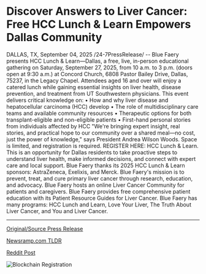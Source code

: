 # Discover Answers to Liver Cancer: Free HCC Lunch &amp; Learn Empowers Dallas Community

DALLAS, TX, September 04, 2025 /24-7PressRelease/ -- Blue Faery presents HCC Lunch & Learn—Dallas, a free, live, in-person educational gathering on Saturday, September 27, 2025, from 10 a.m. to 3 p.m. (doors open at 9:30 a.m.) at Concord Church, 6808 Pastor Bailey Drive, Dallas, 75237, in the Legacy Chapel.   Attendees aged 16 and over will enjoy a catered lunch while gaining essential insights on liver health, disease prevention, and treatment from UT Southwestern physicians.   This event delivers critical knowledge on:  • How and why liver disease and hepatocellular carcinoma (HCC) develop • The role of multidisciplinary care teams and available community resources • Therapeutic options for both transplant-eligible and non-eligible patients • First-hand personal stories from individuals affected by HCC   "We're bringing expert insight, real stories, and practical hope to our community over a shared meal—no cost, just the power of knowledge," says President Andrea Wilson Woods.  Space is limited, and registration is required. REGISTER HERE: HCC Lunch & Learn.   This is an opportunity for Dallas residents to take proactive steps to understand liver health, make informed decisions, and connect with expert care and local support.  Blue Faery thanks its 2025 HCC Lunch & Learn sponsors: AstraZeneca, Exelixis, and Merck.  Blue Faery's mission is to prevent, treat, and cure primary liver cancer through research, education, and advocacy. Blue Faery hosts an online Liver Cancer Community for patients and caregivers. Blue Faery provides free comprehensive patient education with its Patient Resource Guides for Liver Cancer. Blue Faery has many programs: HCC Lunch and Learn, Love Your Liver, The Truth About Liver Cancer, and You and Liver Cancer. 

---

[Original/Source Press Release](https://www.24-7pressrelease.com/press-release/526424/discover-answers-to-liver-cancer-free-hcc-lunch-learn-empowers-dallas-community)
                    

[Newsramp.com TLDR](https://newsramp.com/curated-news/blue-faery-hosts-free-liver-cancer-education-event-in-dallas/44b079d6c99ee29a953ef99654777f1e) 

 



[Reddit Post](https://www.reddit.com/r/HealthCareNewsInfo/comments/1n83om0/blue_faery_hosts_free_liver_cancer_education/) 



![Blockchain Registration](https://cdn.newsramp.app/24-7PressRelease/qrcode/259/4/clubagzx.webp)